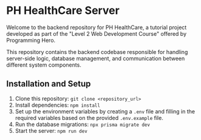 # PH HealthCare Server

Welcome to the backend repository for PH HealthCare, a tutorial project developed as part of the "Level 2 Web Development Course" offered by Programming Hero.

This repository contains the backend codebase responsible for handling server-side logic, database management, and communication between different system components.

<!-- ## Table of Contents
- [PH HealthCare Backend](#ph-healthcare-backend)
  - [Table of Contents](#table-of-contents)
  - [Technologies Used](#technologies-used)
  - [Features](#features)
  - [Installation and Setup](#installation-and-setup)
  - [Usage](#usage)
  - [API Endpoints](#api-endpoints)
  - [Contributing](#contributing)
  - [License](#license) -->

<!-- ## Technologies Used
- **Node.js**: Runtime environment for executing JavaScript code.
- **Express.js**: Web application framework for building APIs and handling HTTP requests.
- **Prisma**: ORM (Object-Relational Mapping) tool for database management.
- **PostgreSQL**: Relational database management system.
- **WEB RTC (Agora.io)**: Third-party service for real-time communication between users.
- **JWT**: JSON Web Tokens for secure authentication and authorization.
- **bcrypt**: Library for hashing passwords.
- **nodemailer**: Library for sending email notifications. -->

<!-- ## Features
- **User Authentication and Authorization**: Secure authentication using JWT tokens.
- **User Management**: CRUD operations for managing user accounts (Admin, Doctor, Patient).
- **Appointment Management**: Create, update, and delete appointments.
- **Real-time Communication**: Integration with WEB RTC for real-time communication between doctors and patients.
- **Prescription Management**: Create, update, and delete prescriptions.
- **Email Notifications**: Send email notifications for appointment confirmations, invoices, and prescription delivery. -->

## Installation and Setup
1. Clone this repository: `git clone <repository_url>`
2. Install dependencies: `npm install`
3. Set up the environment variables by creating a `.env` file and filling in the required variables based on the provided `.env.example` file.
4. Run the database migrations: `npx prisma migrate dev`
5. Start the server: `npm run dev`

